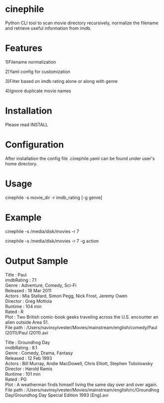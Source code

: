 cinephile
=========

Python CLI tool to scan movie directory recursively, normalize the filename and retrieve useful information from imdb.

Features
========

  1)Filename normalization

  2)Yaml config for customization

  3)Filter based on imdb rating alone or along with genre

  4)Ignore duplicate movie names

Installation
============

Please read INSTALL

Configuration
=============

After installation the config file .cinephile.yaml can be found under user's home directory.

Usage
=====

cinephile -s movie_dir -r imdb_rating [-g genre]

Example
=======

cinephile -s /media/disk/movies -r 7

cinephile -s /media/disk/movies -r 7 -g action

Output Sample
=============

Title       : Paul<br/>
imdbRating  : 7.1<br/>
Genre       : Adventure, Comedy, Sci-Fi<br/>
Released    : 18 Mar 2011<br/>
Actors      : Mia Stallard, Simon Pegg, Nick Frost, Jeremy Owen<br/>
Director    : Greg Mottola<br/>
Runtime     : 104 min<br/>
Rated       : R<br/>
Plot        : Two British comic-book geeks traveling across the U.S. encounter an alien outside Area 51.<br/>
File path   : /Users/navinsylvester/Movies/mainstream/english/comedy/Paul (2011)/Paul (2011).avi<br/>

Title       : Groundhog Day<br/>
imdbRating  : 8.1<br/>
Genre       : Comedy, Drama, Fantasy<br/>
Released    : 12 Feb 1993<br/>
Actors      : Bill Murray, Andie MacDowell, Chris Elliott, Stephen Tobolowsky<br/>
Director    : Harold Ramis<br/>
Runtime     : 101 min<br/>
Rated       : PG<br/>
Plot        : A weatherman finds himself living the same day over and over again.<br/>
File path   : /Users/navinsylvester/Movies/mainstream/english/rc/Groundhog Day/Groundhog Day Special Edition 1993 [Eng].avi<br/>